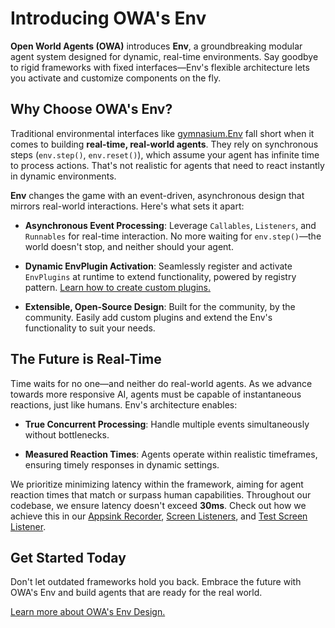 # Introducing OWA's Env

**Open World Agents (OWA)** introduces **Env**, a groundbreaking modular agent system designed for dynamic, real-time environments. Say goodbye to rigid frameworks with fixed interfaces—Env's flexible architecture lets you activate and customize components on the fly.

## Why Choose OWA's Env?

Traditional environmental interfaces like [gymnasium.Env](https://gymnasium.farama.org/api/env/) fall short when it comes to building **real-time, real-world agents**. They rely on synchronous steps (`env.step()`, `env.reset()`), which assume your agent has infinite time to process actions. That's not realistic for agents that need to react instantly in dynamic environments.

**Env** changes the game with an event-driven, asynchronous design that mirrors real-world interactions. Here's what sets it apart:

- **Asynchronous Event Processing**: Leverage `Callables`, `Listeners`, and `Runnables` for real-time interaction. No more waiting for `env.step()`—the world doesn't stop, and neither should your agent.
  
- **Dynamic EnvPlugin Activation**: Seamlessly register and activate `EnvPlugins` at runtime to extend functionality, powered by registry pattern. [Learn how to create custom plugins.](custom_plugins.md)
  
- **Extensible, Open-Source Design**: Built for the community, by the community. Easily add custom plugins and extend the Env's functionality to suit your needs.

## The Future is Real-Time

Time waits for no one—and neither do real-world agents. As we advance towards more responsive AI, agents must be capable of instantaneous reactions, just like humans. Env's architecture enables:

- **True Concurrent Processing**: Handle multiple events simultaneously without bottlenecks.

- **Measured Reaction Times**: Agents operate within realistic timeframes, ensuring timely responses in dynamic settings.

We prioritize minimizing latency within the framework, aiming for agent reaction times that match or surpass human capabilities. Throughout our codebase, we ensure latency doesn't exceed **30ms**. Check out how we achieve this in our [Appsink Recorder](https://github.com/open-world-agents/open-world-agents/blob/main/projects/owa-env-gst/owa/env/gst/omnimodal/appsink_recorder.py#L50), [Screen Listeners](https://github.com/open-world-agents/open-world-agents/blob/main/projects/owa-env-gst/owa/env/gst/screen/listeners.py#L88), and [Test Screen Listener](https://github.com/open-world-agents/open-world-agents/blob/main/projects/owa-env-gst/tests/test_screen_listener.py#L31).

## Get Started Today

Don't let outdated frameworks hold you back. Embrace the future with OWA's Env and build agents that are ready for the real world.

[Learn more about OWA's Env Design.](guide.md)